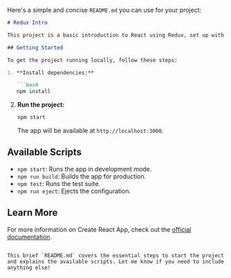Here's a simple and concise `README.md` you can use for your project:

```markdown
# Redux Intro

This project is a basic introduction to React using Redux, set up with `react-scripts`.

## Getting Started

To get the project running locally, follow these steps:

1. **Install dependencies:**

   ```bash
   npm install
   ```

2. **Run the project:**

   ```bash
   npm start
   ```

   The app will be available at `http://localhost:3000`.

## Available Scripts

- `npm start`: Runs the app in development mode.
- `npm run build`: Builds the app for production.
- `npm test`: Runs the test suite.
- `npm run eject`: Ejects the configuration.

## Learn More

For more information on Create React App, check out the [official documentation](https://reactjs.org/docs/create-a-new-react-app.html).
```

This brief `README.md` covers the essential steps to start the project and explains the available scripts. Let me know if you need to include anything else!